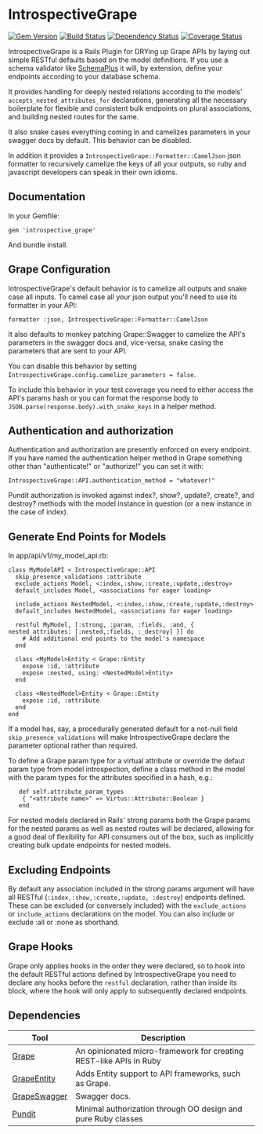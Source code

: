 # IntrospectiveGrape

[![Gem Version][GV img]][Gem Version]
[![Build Status][BS img]][Build Status]
[![Dependency Status][DS img]][Dependency Status]
[![Coverage Status][CS img]][Coverage Status]

[Gem Version]: https://rubygems.org/gems/introspective_grape
[Build Status]: https://travis-ci.org/buermann/introspective_grape
[travis pull requests]: https://travis-ci.org/buermann/introspective_grape/pull_requests
[Dependency Status]: https://gemnasium.com/buermann/introspective_grape
[Coverage Status]: https://coveralls.io/r/buermann/introspective_grape

[GV img]: https://badge.fury.io/rb/introspective_grape.png
[BS img]: https://travis-ci.org/buermann/introspective_grape.png
[DS img]: https://gemnasium.com/buermann/introspective_grape.png
[CS img]: https://coveralls.io/repos/buermann/introspective_grape/badge.png?branch=master


IntrospectiveGrape is a Rails Plugin for DRYing up Grape APIs by laying out simple
RESTful defaults based on the model definitions. If you use a schema validator
like [SchemaPlus](https://github.com/SchemaPlus/schema_plus) it will, by
extension, define your endpoints according to your database schema.

It provides handling for deeply nested relations according to the models'
`accepts_nested_attributes_for` declarations, generating all the necessary
boilerplate for flexible and consistent bulk endpoints on plural associations,
and building nested routes for the same.

It also snake cases everything coming in and camelizes parameters in your swagger docs
by default. This behavior can be disabled.

In addition it provides a `IntrospectiveGrape::Formatter::CamelJson` json formatter to
recursively camelize the keys of all your outputs, so ruby and javascript developers
can speak in their own idioms.

## Documentation

In your Gemfile:

```
gem 'introspective_grape'
```

And bundle install.


## Grape Configuration

IntrospectiveGrape's default behavior is to camelize all outputs and snake case all inputs. To camel case all your json output you'll need to use its formatter in your API:

```
formatter :json, IntrospectiveGrape::Formatter::CamelJson
```

It also defaults to monkey patching Grape::Swagger to camelize the API's parameters in the swagger docs and, vice-versa, snake casing the parameters that are sent to your API.

You can disable this behavior by setting `IntrospectiveGrape.config.camelize_parameters = false`.

To include this behavior in your test coverage you need to either access the API's params hash or you can format the response body to `JSON.parse(response.body).with_snake_keys` in a helper method.

## Authentication and authorization

Authentication and authorization are presently enforced on every endpoint. If you have named the authentication helper method in Grape something other than "authenticate!" or "authorize!" you can set it with:

```
IntrospectiveGrape::API.authentication_method = "whatever!"
```

Pundit authorization is invoked against index?, show?, update?, create?, and destroy? methods with the model instance in question (or a new instance in the case of index).


## Generate End Points for Models

In app/api/v1/my_model_api.rb:

```
class MyModelAPI < IntrospectiveGrape::API
  skip_presence_validations :attribute
  exclude_actions Model, <:index,:show,:create,:update,:destroy>
  default_includes Model, <associations for eager loading>

  include_actions NestedModel, <:index,:show,:create,:update,:destroy>
  default_includes NestedModel, <associations for eager loading>

  restful MyModel, [:strong, :param, :fields, :and, { nested_attributes: [:nested,:fields, :_destroy] }] do
    # Add additional end points to the model's namespace
  end
 
  class <MyModel>Entity < Grape::Entity
    expose :id, :attribute
    expose :nested, using: <NestedModel>Entity>
  end

  class <NestedModel>Entity < Grape::Entity
    expose :id, :attribute
  end
end
```

If a model has, say, a procedurally generated default for a not-null field
`skip_presence_validations` will make IntrospectiveGrape declare the parameter
optional rather than required.

To define a Grape param type for a virtual attribute or override the defaut param
type from model introspection, define a class method in the model with the param
types for the attributes specified in a hash, e.g.:
 
```
   def self.attribute_param_types
    { "<attribute name>" => Virtus::Attribute::Boolean }
   end
```

For nested models declared in Rails' strong params both the Grape params for the
nested params as well as nested routes will be declared, allowing for
a good deal of flexibility for API consumers out of the box, such as implicitly
creating bulk update endpoints for nested models.

## Excluding Endpoints

By default any association included in the strong params argument will have all
RESTful (`:index,:show,:create,:update, :destroy`) endpoints defined. These can
be excluded (or conversely included) with the `exclude_actions` or `include_actions`
declarations on the model. You can also include or exclude :all or :none as shorthand.

## Grape Hooks

Grape only applies hooks in the order they were declared, so to hook into the default
RESTful actions defined by IntrospectiveGrape you need to declare any hooks before the
`restful` declaration, rather than inside its block, where the hook will only apply to
subsequently declared endpoints.


## Dependencies

Tool                  | Description
--------------------- | -----------
[Grape]               | An opinionated micro-framework for creating REST-like APIs in Ruby
[GrapeEntity]         | Adds Entity support to API frameworks, such as Grape.
[GrapeSwagger]        | Swagger docs.
[Pundit]              | Minimal authorization through OO design and pure Ruby classes

[Grape]:        https://github.com/ruby-grape/grape
[GrapeEntity]:  https://github.com/ruby-grape/grape-entity
[GrapeSwagger]: https://github.com/ruby-grape/grape-swagger
[Pundit]:       https://github.com/elabs/pundit


